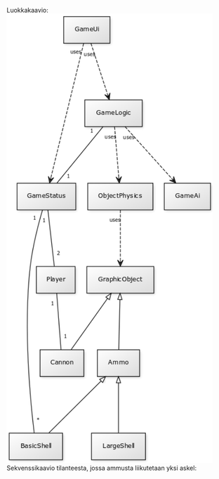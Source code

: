 Luokkakaavio:\
<img src="https://github.com/oskarioskari/otm-harjoitustyo/blob/master/dokumentointi/kuvat/alustava-UML.png" width="470">
\
Sekvenssikaavio tilanteesta, jossa ammusta liikutetaan yksi askel:\
<imt src="https://github.com/oskarioskari/otm-harjoitustyo/blob/master/dokumentointi/kuvat/sekvenssikaavio-moveAmmo.png" width="732">
